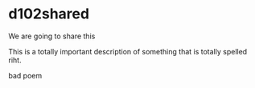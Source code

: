 # d102shared
We are going to share this

This is a totally important description of something that is totally spelled riht.

bad poem
